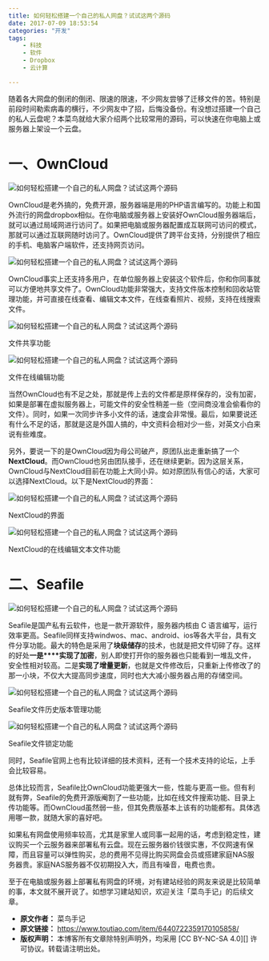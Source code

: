 ```yaml
---
title: 如何轻松搭建一个自己的私人网盘？试试这两个源码
date: 2017-07-09 18:53:54
categories: "开发"
tags:
	- 科技
	- 软件
	- Dropbox
	- 云计算

---
```


随着各大网盘的倒闭的倒闭、限速的限速，不少网友尝够了迁移文件的苦。特别是前段时间勒索病毒的横行，不少网友中了招，后悔没备份。有没想过搭建一个自己的私人云盘呢？本菜鸟就给大家介绍两个比较常用的源码，可以快速在你电脑上或服务器上架设一个云盘。  


# 一、OwnCloud #

![如何轻松搭建一个自己的私人网盘？试试这两个源码][ANUM-7NIU-UJ6R.jpg]

OwnCloud是老外搞的，免费开源，服务器端是用的PHP语言编写的。功能上和国外流行的网盘dropbox相似。在你电脑或服务器上安装好OwnCloud服务器端后，就可以通过局域网进行访问了。如果把电脑或服务器配置成互联网可访问的模式，那就可以通过互联网随时访问了。OwnCloud提供了跨平台支持，分别提供了相应的手机、电脑客户端软件，还支持网页访问。

![如何轻松搭建一个自己的私人网盘？试试这两个源码][EFZQ-6BZV-IEY3.jpg]

OwnCloud事实上还支持多用户，在单位服务器上安装这个软件后，你和你同事就可以方便地共享文件了。OwnCloud功能非常强大，支持文件版本控制和回收站管理功能，并可直接在线查看、编辑文本文件，在线查看照片、视频，支持在线搜索文件。

![如何轻松搭建一个自己的私人网盘？试试这两个源码][AF2Q-AJ36-JF2Q.jpg]

文件共享功能

![如何轻松搭建一个自己的私人网盘？试试这两个源码][EYUA-NBRY-VFFU.jpg]

文件在线编辑功能

当然OwnCloud也有不足之处，那就是传上去的文件都是原样保存的，没有加密，如果是部署在虚拟服务器上，可能文件的安全性稍差一些（空间商没准会偷看你的文件）。同时，如果一次同步许多小文件的话，速度会非常慢。最后，如果要说还有什么不足的话，那就是这是外国人搞的，中文资料会相对少一些，对英文小白来说有些难度。

另外，要说一下的是OwnCloud因为母公司破产，原团队出走重新搞了一个**NextCloud**。而OwnCloud也另由团队接手，还在继续更新。因为这层关系，OwnCloud与NextCloud目前在功能上大同小异。如对原团队有信心的话，大家可以选择NextCloud。以下是NextCloud的界面：

![如何轻松搭建一个自己的私人网盘？试试这两个源码][YVBZ-ZIBQ-QVQM.jpg]

NextCloud的界面

![如何轻松搭建一个自己的私人网盘？试试这两个源码][2MY2-AII7-NZBI.jpg]

NextCloud的在线编辑文本文件功能

# 二、Seafile #

![如何轻松搭建一个自己的私人网盘？试试这两个源码][FYEE-ZZI7-NUFF.jpg]

Seafile是国产私有云软件，也是一款开源软件，服务器内核由 C 语言编写，运行效率更高。Seafile同样支持windwos、mac、android、ios等各大平台，具有文件分享功能。最大的特色是采用了**块级储存**的技术，也就是把文件切碎了存。这样的好处**一是****实现了加密**，别人即使打开你的服务器也只能看到一堆乱文件，安全性相对较高。二是**实现了增量更新**，也就是文件修改后，只重新上传修改了的那一小块，不仅大大提高同步速度，同时也大大减小服务器占用的存储空间。  


![如何轻松搭建一个自己的私人网盘？试试这两个源码][EBIZ-MQQV-EB2A.jpg]

Seafile文件历史版本管理功能

![如何轻松搭建一个自己的私人网盘？试试这两个源码][IYYA-6RUR-BMZV.jpg]

Seafile文件锁定功能

同时，Seafile官网上也有比较详细的技术资料，还有一个技术支持的论坛，上手会比较容易。

总体比较而言，Seafile比OwnCloud功能更强大一些，性能与更高一些。但有利就有弊，Seafile的免费开源版阉割了一些功能，比如在线文件搜索功能、目录上传功能等。而OwnCloud虽然弱一些，但其免费版基本上该有的功能都有。具体选用哪一款，就随大家的喜好吧。

如果私有网盘使用频率较高，尤其是家里人或同事一起用的话，考虑到稳定性，建议购买一个云服务器来部署私有云盘。现在云服务器价钱很实惠，不仅网速有保障，而且容量可以弹性购买，总的费用不见得比购买网盘会员或搭建家庭NAS服务器贵。家庭NAS服务器不仅初期投入大，而且有噪音，电费也贵。  


至于在电脑或服务器上部署私有网盘的环境，对有建站经验的网友来说是比较简单的事，本文就不展开说了。如想学习建站知识，欢迎关注「菜鸟手记」的后续文章。


[ANUM-7NIU-UJ6R.jpg]: /pro/os/crawler/ANUM-7NIU-UJ6R.jpg
[EFZQ-6BZV-IEY3.jpg]: /pro/os/crawler/EFZQ-6BZV-IEY3.jpg
[AF2Q-AJ36-JF2Q.jpg]: /pro/os/crawler/AF2Q-AJ36-JF2Q.jpg
[EYUA-NBRY-VFFU.jpg]: /pro/os/crawler/EYUA-NBRY-VFFU.jpg
[YVBZ-ZIBQ-QVQM.jpg]: /pro/os/crawler/YVBZ-ZIBQ-QVQM.jpg
[2MY2-AII7-NZBI.jpg]: /pro/os/crawler/2MY2-AII7-NZBI.jpg
[FYEE-ZZI7-NUFF.jpg]: /pro/os/crawler/FYEE-ZZI7-NUFF.jpg
[EBIZ-MQQV-EB2A.jpg]: /pro/os/crawler/EBIZ-MQQV-EB2A.jpg
[IYYA-6RUR-BMZV.jpg]: /pro/os/crawler/IYYA-6RUR-BMZV.jpg
 *  **原文作者：** 菜鸟手记
 *  **原文链接：** https://www.toutiao.com/item/6440722359170105858/
 *  **版权声明：** 本博客所有文章除特别声明外，均采用 [CC BY-NC-SA 4.0][] 许可协议。转载请注明出处。
